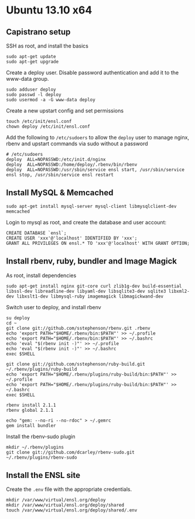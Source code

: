 # Ubuntu 13.10 x64

## Capistrano setup

SSH as root, and install the basics

    sudo apt-get update
    sudo apt-get upgrade

Create a deploy user. Disable password authentication and add it to the www-data group.

    sudo adduser deploy
    sudo passwd -l deploy
    sudo usermod -a -G www-data deploy

Create a new upstart config and set permissions

    touch /etc/init/ensl.conf
    chown deploy /etc/init/ensl.conf

Add the following to `/etc/sudoers` to allow the `deploy` user to manage nginx, rbenv and upstart commands via sudo without a password
  
    # /etc/sudoers
    deploy  ALL=NOPASSWD:/etc/init.d/nginx
    deploy  ALL=NOPASSWD:/home/deploy/.rbenv/bin/rbenv
    deploy  ALL=NOPASSWD:/usr/sbin/service ensl start, /usr/sbin/service ensl stop, /usr/sbin/service ensl restart

## Install MySQL & Memcached

    sudo apt-get install mysql-server mysql-client libmysqlclient-dev memcached

Login to mysql as root, and create the database and user account:

    CREATE DATABASE `ensl`;
    CREATE USER 'xxx'@'localhost' IDENTIFIED BY 'xxx';
    GRANT ALL PRIVILEGES ON ensl.* TO 'xxx'@'localhost' WITH GRANT OPTION;

## Install rbenv, ruby, bundler and Image Magick

As root, install dependencies

    sudo apt-get install nginx git-core curl zlib1g-dev build-essential libssl-dev libreadline-dev libyaml-dev libsqlite3-dev sqlite3 libxml2-dev libxslt1-dev libmysql-ruby imagemagick libmagickwand-dev

Switch user to deploy, and install rbenv

    su deploy
    cd ~
    git clone git://github.com/sstephenson/rbenv.git .rbenv
    echo 'export PATH="$HOME/.rbenv/bin:$PATH"' >> ~/.profile
    echo 'export PATH="$HOME/.rbenv/bin:$PATH"' >> ~/.bashrc
    echo 'eval "$(rbenv init -)"' >> ~/.profile
    echo 'eval "$(rbenv init -)"' >> ~/.bashrc
    exec $SHELL

    git clone git://github.com/sstephenson/ruby-build.git ~/.rbenv/plugins/ruby-build
    echo 'export PATH="$HOME/.rbenv/plugins/ruby-build/bin:$PATH"' >> ~/.profile
    echo 'export PATH="$HOME/.rbenv/plugins/ruby-build/bin:$PATH"' >> ~/.bashrc
    exec $SHELL

    rbenv install 2.1.1
    rbenv global 2.1.1

    echo "gem: --no-ri --no-rdoc" > ~/.gemrc
    gem install bundler

Install the rbenv-sudo plugin

    mkdir ~/.rbenv/plugins
    git clone git://github.com/dcarley/rbenv-sudo.git ~/.rbenv/plugins/rbenv-sudo

## Install the ENSL site

Create the `.env` file with the appropriate credentials.

    mkdir /var/www/virtual/ensl.org/deploy
    mkdir /var/www/virtual/ensl.org/deploy/shared
    touch /var/www/virtual/ensl.org/deploy/shared/.env